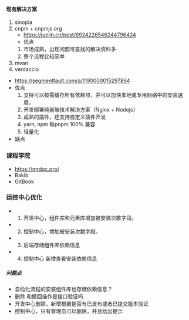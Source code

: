 #### 现有解决方案
1. sinopia
2. cnpm + cnpmjs.org
   - https://juejin.cn/post/6924226546244796424
   - 优点
    1. 市场成熟，出现问题可查找的解决资料多
    2. 整个流程比较简单
3. mvan
4. verdaccio
 - https://segmentfault.com/a/1190000015297864
 - 优点
   1. 支持可以按需缓存所有依赖项，并可以加快本地或专用网络中的安装速度。
   2. 开发部署纯前端技术解决方案（Nginx + Nodejs）
   3. 成熟的插件，还支持自定义插件开发
   4. yarn, npm 和pnpm 100% 兼容
   5. 轻量化
 - 缺点



### 课程学院
* https://mrdoc.pro/
* Bakib
* GitBook



### 运控中心优化
* 1. 开发中心，组件库和元素库增加被安装次数字段。
* 2. 控制中心，增加被安装次数字段。
* 3. 后端存储组件库依赖信息
* 4. 控制中心  新增查看安装依赖信息
##### 问题点
* 自动化流程的安装组件库也存储依赖信息？
* 删除  和撤回操作是接口验证吗
* 开发中心删除，新增根据是否有已发布或者已提交版本验证
* 控制中心，只有管理员可以删除，并且给出提示
